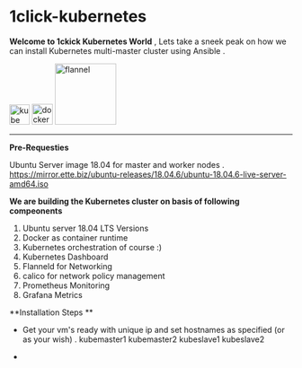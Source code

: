 # 1click-kubernetes
**Welcome to 1ckick Kubernetes World** , Lets take a sneek peak on how we can install Kubernetes multi-master cluster using Ansible .


<img width="36" alt="kube" src="https://user-images.githubusercontent.com/99710234/154669206-f2927d33-db97-43ac-b8e5-1340692767d6.png"> <img width="37" alt="docker" src="https://user-images.githubusercontent.com/99710234/154669208-eeab2758-d86d-438b-a566-071690820a6a.png"> <img width="109" alt="flannel" src="https://user-images.githubusercontent.com/99710234/154669213-e7153a7e-14b8-4959-8761-9a300348f074.png">

______________________________________________________________________________________________

**Pre-Requesties**

Ubuntu Server image 18.04 for master and worker nodes .
https://mirror.ette.biz/ubuntu-releases/18.04.6/ubuntu-18.04.6-live-server-amd64.iso

**We are building the Kubernetes cluster on basis of following compeonents**

1) Ubuntu server 18.04 LTS Versions 
2) Docker as container runtime
3) Kubernetes orchestration of course :)
4) Kubernetes Dashboard
5) Flanneld for Networking
6) calico for network policy management 
7) Prometheus Monitoring
8) Grafana Metrics

**Installation Steps **

* Get your vm's ready with unique ip and set hostnames as specified (or as your wish) .
  kubemaster1
  kubemaster2
  kubeslave1
  kubeslave2
  
 * 
 
  



 
